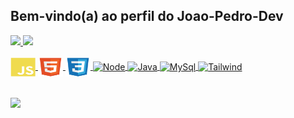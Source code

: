 ## Bem-vindo(a) ao perfil do Joao-Pedro-Dev


 <div>
   <a href="https://github.com/Joao-Pedro-Dev">
   <img height="180em" src="https://github-readme-stats.vercel.app/api?username=Joao-Pedro-Dev&show_icons=true&theme=tokyonight&include_all_commits=true&count_private=true"/>
   <img height="180em" src="https://github-readme-stats.vercel.app/api/top-langs/?username=Joao-Pedro-Dev&layout=compact&langs_count=6&theme=tokyonight"/>

</div>
<div style="display: inline_block"><br>
  <img align="center" alt="Js" height="30" width="40" src="https://raw.githubusercontent.com/devicons/devicon/master/icons/javascript/javascript-plain.svg">
  <img align="center" alt="HTML" height="30" width="40" src="https://raw.githubusercontent.com/devicons/devicon/master/icons/html5/html5-original.svg">
  <img align="center" alt="CSS" height="30" width="40" src="https://raw.githubusercontent.com/devicons/devicon/master/icons/css3/css3-original.svg">
 <img align="center" alt="Node" height="30" width="40"<img src="https://cdn.jsdelivr.net/gh/devicons/devicon/icons/nodejs/nodejs-original.svg">
 <img align="center" alt="Java" height="30" width="40" <img src="https://cdn.jsdelivr.net/gh/devicons/devicon/icons/java/java-original.svg">
 <img align="center" alt="MySql" height="30" width="40" <img src="https://cdn.jsdelivr.net/gh/devicons/devicon/icons/mysql/mysql-original.svg">
 <img align="center" alt="Tailwind" height="30" width="40" <img src="https://raw.githubusercontent.com/tailwindlabs/tailwindcss/HEAD/.github/logo-dark.svg">
          
</div>
 <br>
 
 
 <div>
 <br>
 <a href="https://www.linkedin.com/in/joao-pedro-barbosa-ab6489233/" target="_blank"><img src="https://img.shields.io/badge/-LinkedIn-%230077B5?style=for-the-badge&logo=linkedin&logoColor=white" target="_blank"></a> 
 <br>
  
</div>
